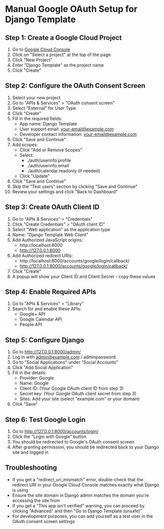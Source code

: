 # Manual Google OAuth Setup for Django Template

## Step 1: Create a Google Cloud Project

1. Go to [Google Cloud Console](https://console.cloud.google.com/)
2. Click on "Select a project" at the top of the page
3. Click "New Project"
4. Enter "Django Template" as the project name
5. Click "Create"

## Step 2: Configure the OAuth Consent Screen

1. Select your new project
2. Go to "APIs & Services" > "OAuth consent screen"
3. Select "External" for User Type
4. Click "Create"
5. Fill in the required fields:
   - App name: Django Template
   - User support email: your-email@example.com
   - Developer contact information: your-email@example.com
6. Click "Save and Continue"
7. Add scopes:
   - Click "Add or Remove Scopes"
   - Select:
     - ./auth/userinfo.profile
     - ./auth/userinfo.email
     - ./auth/calendar.readonly (if needed)
   - Click "Update"
8. Click "Save and Continue"
9. Skip the "Test users" section by clicking "Save and Continue"
10. Review your settings and click "Back to Dashboard"

## Step 3: Create OAuth Client ID

1. Go to "APIs & Services" > "Credentials"
2. Click "Create Credentials" > "OAuth client ID"
3. Select "Web application" as the application type
4. Name: "Django Template Web Client"
5. Add Authorized JavaScript origins:
   - http://localhost:8000
   - http://127.0.0.1:8000
6. Add Authorized redirect URIs:
   - http://localhost:8000/accounts/google/login/callback/
   - http://127.0.0.1:8000/accounts/google/login/callback/
7. Click "Create"
8. A popup will show your Client ID and Client Secret - copy these values

## Step 4: Enable Required APIs

1. Go to "APIs & Services" > "Library"
2. Search for and enable these APIs:
   - Google+ API
   - Google Calendar API
   - People API

## Step 5: Configure Django

1. Go to http://127.0.0.1:8000/admin/
2. Log in with admin@example.com / adminpassword
3. Go to "Social Applications" under "Social Accounts"
4. Click "Add Social Application"
5. Fill in the details:
   - Provider: Google
   - Name: Google
   - Client ID: (Your Google OAuth client ID from step 3)
   - Secret key: (Your Google OAuth client secret from step 3)
   - Sites: Add your site (select "example.com" or your domain)
6. Click "Save"

## Step 6: Test Google Login

1. Go to http://127.0.0.1:8000/accounts/login/
2. Click the "Login with Google" button
3. You should be redirected to Google's OAuth consent screen
4. After granting permission, you should be redirected back to your Django site and logged in

## Troubleshooting

- If you get a "redirect_uri_mismatch" error, double-check that the redirect URI in your Google Cloud Console matches exactly what Django is using
- Ensure the site domain in Django admin matches the domain you're accessing the site from
- If you get a "This app isn't verified" warning, you can proceed by clicking "Advanced" and then "Go to Django Template (unsafe)"
- For development purposes, you can add yourself as a test user in the OAuth consent screen settings
